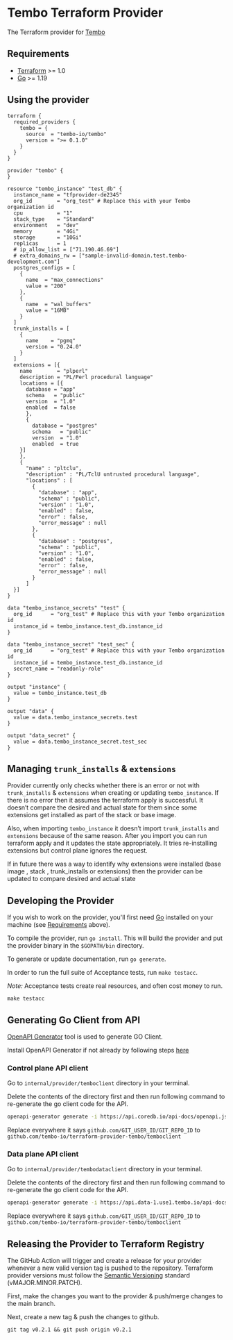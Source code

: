 # Tembo Terraform Provider

The Terraform provider for [Tembo](https://tembo.io/)

## Requirements

- [Terraform](https://developer.hashicorp.com/terraform/downloads) >= 1.0
- [Go](https://golang.org/doc/install) >= 1.19

## Using the provider

```
terraform {
  required_providers {
    tembo = {
      source  = "tembo-io/tembo"
      version = ">= 0.1.0"
    }
  }
}

provider "tembo" {
}

resource "tembo_instance" "test_db" {
  instance_name = "tfprovider-de2345"
  org_id        = "org_test" # Replace this with your Tembo organization id
  cpu           = "1"
  stack_type    = "Standard"
  environment   = "dev"
  memory        = "4Gi"
  storage       = "10Gi"
  replicas      = 1
  # ip_allow_list = ["71.190.46.69"]
  # extra_domains_rw = ["sample-invalid-domain.test.tembo-development.com"]
  postgres_configs = [
    {
      name  = "max_connections"
      value = "200"
    },
    {
      name  = "wal_buffers"
      value = "16MB"
    }
  ]
  trunk_installs = [
    {
      name    = "pgmq"
      version = "0.24.0"
    }
  ]
  extensions = [{
    name        = "plperl"
    description = "PL/Perl procedural language"
    locations = [{
      database = "app"
      schema   = "public"
      version  = "1.0"
      enabled  = false
      },
      {
        database = "postgres"
        schema   = "public"
        version  = "1.0"
        enabled  = true
    }]
    },
    {
      "name" : "pltclu",
      "description" : "PL/TclU untrusted procedural language",
      "locations" : [
        {
          "database" : "app",
          "schema" : "public",
          "version" : "1.0",
          "enabled" : false,
          "error" : false,
          "error_message" : null
        },
        {
          "database" : "postgres",
          "schema" : "public",
          "version" : "1.0",
          "enabled" : false,
          "error" : false,
          "error_message" : null
        }
      ]
  }]
}

data "tembo_instance_secrets" "test" {
  org_id      = "org_test" # Replace this with your Tembo organization id
  instance_id = tembo_instance.test_db.instance_id
}

data "tembo_instance_secret" "test_sec" {
  org_id      = "org_test" # Replace this with your Tembo organization id
  instance_id = tembo_instance.test_db.instance_id
  secret_name = "readonly-role"
}

output "instance" {
  value = tembo_instance.test_db
}

output "data" {
  value = data.tembo_instance_secrets.test
}

output "data_secret" {
  value = data.tembo_instance_secret.test_sec
}
```

## Managing `trunk_installs` & `extensions`

Provider currently only checks whether there is an error or not with `trunk_installs` & `extensions` when creating or updating `tembo_instance`. If there is no error then it assumes the terraform apply is successful. It doesn’t compare the desired and actual state for them since some extensions get installed as part of the stack or base image.

Also, when importing `tembo_instance` it doesn’t import `trunk_installs` and `extensions` because of the same reason. After you import you can run terraform apply and it updates the state appropriately. It tries re-installing extensions but control plane ignores the request.

If in future there was a way to identify why extensions were installed (base image , stack , trunk_installs or extensions) then the provider can be updated to compare desired and actual state

## Developing the Provider

If you wish to work on the provider, you'll first need [Go](http://www.golang.org) installed on your machine (see [Requirements](#requirements) above).

To compile the provider, run `go install`. This will build the provider and put the provider binary in the `$GOPATH/bin` directory.

To generate or update documentation, run `go generate`.

In order to run the full suite of Acceptance tests, run `make testacc`.

*Note:* Acceptance tests create real resources, and often cost money to run.

```shell
make testacc
```

## Generating Go Client from API

[OpenAPI Generator](https://openapi-generator.tech/) tool is used to generate GO Client.

Install OpenAPI Generator if not already by following steps [here](https://openapi-generator.tech/docs/installation)

### Control plane API client

Go to `internal/provider/temboclient` directory in your terminal.

Delete the contents of the directory first and then run following command to re-generate the go client code for the API.

```bash
openapi-generator generate -i https://api.coredb.io/api-docs/openapi.json  -g go -o . --additional-properties=packageName=temboclient --additional-properties=disallowAdditionalPropertiesIfNotPresent=false
```

Replace everywhere it says `github.com/GIT_USER_ID/GIT_REPO_ID` to `github.com/tembo-io/terraform-provider-tembo/temboclient`

### Data plane API client

Go to `internal/provider/tembodataclient` directory in your terminal.

Delete the contents of the directory first and then run following command to re-generate the go client code for the API.

```bash
openapi-generator generate -i https://api.data-1.use1.tembo.io/api-docs/openapi.json  -g go -o . --additional-properties=packageName=tembodataclient --additional-properties=disallowAdditionalPropertiesIfNotPresent=false
```

Replace everywhere it says `github.com/GIT_USER_ID/GIT_REPO_ID` to `github.com/tembo-io/terraform-provider-tembo/temboclient`

## Releasing the Provider to Terraform Registry

The GitHub Action will trigger and create a release for your provider whenever a new valid version tag is pushed to the repository. Terraform provider versions must follow the [Semantic Versioning](https://semver.org/) standard (vMAJOR.MINOR.PATCH).

First, make the changes you want to the provider & push/merge changes to the main branch.

Next, create a new tag & push the changes to github.

```shell
git tag v0.2.1 && git push origin v0.2.1
```
